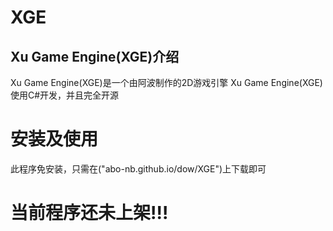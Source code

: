 # XGE
## Xu Game Engine(XGE)介绍
Xu Game Engine(XGE)是一个由阿波制作的2D游戏引擎
Xu Game Engine(XGE)使用C#开发，并且完全开源
# 安装及使用
此程序免安装，只需在("abo-nb.github.io/dow/XGE")上下载即可
# 当前程序还未上架!!!


